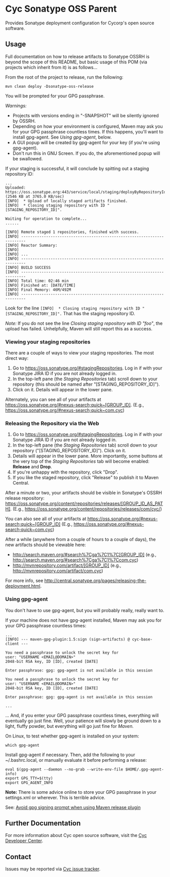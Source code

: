 Cyc Sonatype OSS Parent
=======================

Provides Sonatype deployment configuration for Cycorp's open source software.


Usage
-----

Full documentation on how to release artifacts to Sonatype OSSRH is beyond the scope of this README,
but basic usage of this POM (via projects which inherit from it) is as follows...

From the root of the project to release, run the following:

    mvn clean deploy -Dsonatype-oss-release

You will be prompted for your GPG passphrase. 

_Warnings:_

* Projects with versions ending in "-SNAPSHOT" will be silently ignored by OSSRH.
* Depending on how your environment is configured, Maven may ask you for your GPG passphrase 
  countless times. If this happens, you'll want to install gpg-agent. See _Using gpg-agent_, below.
* A GUI popup will be created by gpg-agent for your key (if you're using gpg-agent).
* Don't run this in GNU Screen. If you do, the aforementioned popup will be swallowed.

If your staging is successful, it will conclude by spitting out a staging repository ID:

    ...
    Uploaded: https://oss.sonatype.org:443/service/local/staging/deployByRepositoryId/... (2546 KB at 3765.0 KB/sec)
    [INFO]  * Upload of locally staged artifacts finished.
    [INFO]  * Closing staging repository with ID "[STAGING_REPOSITORY_ID]".

    Waiting for operation to complete...
    ......

    [INFO] Remote staged 1 repositories, finished with success.
    [INFO] ------------------------------------------------------------------------
    [INFO] Reactor Summary:
    [INFO]
    [INFO] ...
    [INFO] ------------------------------------------------------------------------
    [INFO] BUILD SUCCESS
    [INFO] ------------------------------------------------------------------------
    [INFO] Total time: 02:46 min
    [INFO] Finished at: [DATE/TIME]
    [INFO] Final Memory: 46M/492M
    [INFO] ------------------------------------------------------------------------

Look for the line `[INFO]  * Closing staging repository with ID "[STAGING_REPOSITORY_ID]".` That has 
the staging repository ID.

_Note:_ If you do not see the line _Closing staging repository with ID "foo"_, the upload has 
failed. Unhelpfully, Maven will still report this as a success.


### Viewing your staging repositories

There are a couple of ways to view your staging repositories. The most direct way:

1. Go to <https://oss.sonatype.org/#stagingRepositories>. Log in if with your Sonatype JIRA ID if
   you are not already logged in.
2. In the top-left pane (the _Staging Repositories_ tab) scroll down to your repository (this should
   be named after "[STAGING_REPOSITORY_ID]").
3. Click on it. Details will appear in the lower pane.

Alternately, you can see all of your artifacts at 
<https://oss.sonatype.org/#nexus-search;quick~[GROUP_ID]>. (E.g., 
<https://oss.sonatype.org/#nexus-search;quick~com.cyc>)

### Releasing the Repository via the Web

1. Go to <https://oss.sonatype.org/#stagingRepositories>. Log in if with your Sonatype JIRA ID if
   you are not already logged in.
2. In the top-left pane (the _Staging Repositories_ tab) scroll down to your repository 
   ("[STAGING_REPOSITORY_ID]"). Click on it.
3. Details  will appear in the lower pane. More importantly, some buttons at the very top of the
   _Staging Repositories_ tab will become enabled: **Release** and **Drop**.
4. If you're unhappy with the repository, click "Drop".
5. If you like the staged repository, click "Release" to publish it to Maven Central.

After a minute or two, your artifacts should be visible in Sonatype's OSSRH release repository:
<https://oss.sonatype.org/content/repositories/releases/[GROUP_ID_AS_PATH]>. (E.g.,
<https://oss.sonatype.org/content/repositories/releases/com/cyc/>)

You can also see all of your artifacts at <https://oss.sonatype.org/#nexus-search;quick~[GROUP_ID]>
(E.g., <https://oss.sonatype.org/#nexus-search;quick~com.cyc>)

After a while (anywhere from a couple of hours to a couple of days), the new artifacts should be
viewable here:

* <http://search.maven.org/#search%7Cga%7C1%7C[GROUP_ID]> 
  (e.g., <http://search.maven.org/#search%7Cga%7C1%7Ccom.cyc>)
* <http://mvnrepository.com/artifact/[GROUP_ID]> 
  (e.g., <http://mvnrepository.com/artifact/com.cyc>)

For more info, see <http://central.sonatype.org/pages/releasing-the-deployment.html>.


### Using gpg-agent

You don't have to use gpg-agent, but you will probably really, really want to.

If your machine does not have gpg-agent installed, Maven may ask you for your GPG passphrase
countless times:

    ...
    [INFO] --- maven-gpg-plugin:1.5:sign (sign-artifacts) @ cyc-base-client ---
    
    You need a passphrase to unlock the secret key for
    user: "USERNAME <EMAIL@DOMAIN>"
    2048-bit RSA key, ID [ID], created [DATE]
    
    Enter passphrase: gpg: gpg-agent is not available in this session
    
    You need a passphrase to unlock the secret key for
    user: "USERNAME <EMAIL@DOMAIN>"
    2048-bit RSA key, ID [ID], created [DATE]
    
    Enter passphrase: gpg: gpg-agent is not available in this session
    
    ...

... And, if you enter your GPG passphrase countless times, everything will eventually go just fine.
Well, your patience will slowly be ground down to a light, fluffy powder, but everything will go 
just fine for _Maven._

On Linux, to test whether gpg-agent is installed on your system:

    which gpg-agent

Install gpg-agent if necessary. Then, add the following to your ~/.bashrc.local, or manually 
evaluate it before performing a release:

    eval $(gpg-agent --daemon --no-grab --write-env-file $HOME/.gpg-agent-info)
    export GPG_TTY=$(tty)
    export GPG_AGENT_INFO

**Note:** There is some advice online to store your GPG passphrase in your settings.xml or wherever.
This is terrible advice.

See: [Avoid gpg signing prompt when using Maven release plugin](http://stackoverflow.com/a/25197868/786623)


Further Documentation
---------------------

For more information about Cyc open source software, visit the [Cyc Developer Center](http://dev.cyc.com/).


Contact
-------

Issues may be reported via [Cyc issue tracker](http://dev.cyc.com/issues/).

